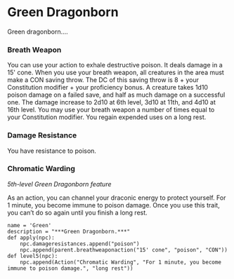 # Green Dragonborn
Green dragonborn....

### Breath Weapon
You can use your action to exhale destructive poison. It deals damage in a 15' cone. When you use your breath weapon, all creatures in the area must make a CON saving throw. The DC of this saving throw is 8 + your Constitution modifier + your proficiency bonus. A creature takes 1d10 poison damage on a failed save, and half as much damage on a successful one. The damage increase to 2d10 at 6th level, 3d10 at 11th, and 4d10 at 16th level. You may use your breath weapon a number of times equal to your Constitution modifier. You regain expended uses on a long rest.

### Damage Resistance
You have resistance to poison.

### Chromatic Warding
*5th-level Green Dragonborn feature*

As an action, you can channel your draconic energy to protect yourself. For 1 minute, you become immune to poison damage. Once you use this trait, you can’t do so again until you finish a long rest.

```
name = 'Green'
description = "***Green Dragonborn.***"
def apply(npc):
    npc.damageresistances.append("poison")
    npc.append(parent.breathweaponaction("15' cone", "poison", "CON"))
def level5(npc):
    npc.append(Action("Chromatic Warding", "For 1 minute, you become immune to poison damage.", "long rest"))
```
